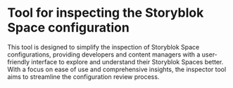 # Tool for inspecting the Storyblok Space configuration

This tool is designed to simplify the inspection of Storyblok Space configurations, providing developers and content managers with a user-friendly interface to explore and understand their Storyblok Spaces better.
With a focus on ease of use and comprehensive insights, the inspector tool aims to streamline the configuration review process.

